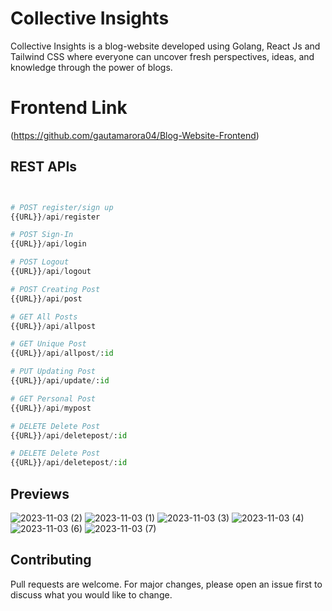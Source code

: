 # Collective Insights

Collective Insights is a blog-website developed using Golang, React Js and Tailwind CSS where everyone can uncover fresh perspectives, ideas, and knowledge through the power of blogs.

# Frontend Link

(https://github.com/gautamarora04/Blog-Website-Frontend)

## REST APIs 

```python


# POST register/sign up
{{URL}}/api/register

# POST Sign-In
{{URL}}/api/login

# POST Logout
{{URL}}/api/logout

# POST Creating Post
{{URL}}/api/post

# GET All Posts
{{URL}}/api/allpost

# GET Unique Post
{{URL}}/api/allpost/:id

# PUT Updating Post
{{URL}}/api/update/:id

# GET Personal Post
{{URL}}/api/mypost

# DELETE Delete Post
{{URL}}/api/deletepost/:id

# DELETE Delete Post
{{URL}}/api/deletepost/:id


```
## Previews
![2023-11-03 (2)](https://github.com/gautamarora04/Blog-Website/assets/90220800/03280b4a-a7f2-440b-98ab-b960c3ebda5b)
![2023-11-03 (1)](https://github.com/gautamarora04/Blog-Website/assets/90220800/d24a7838-c33d-42fb-a3c1-9702ae8568fc)
![2023-11-03 (3)](https://github.com/gautamarora04/Blog-Website/assets/90220800/fdadb2b8-c3c9-4839-8aaf-960fb13418a7)
![2023-11-03 (4)](https://github.com/gautamarora04/Blog-Website/assets/90220800/c04f3271-4bcd-488d-a352-f9810e843995)
![2023-11-03 (6)](https://github.com/gautamarora04/Blog-Website/assets/90220800/e43923e5-d460-4bf5-8a14-e3b38f8c195a)
![2023-11-03 (7)](https://github.com/gautamarora04/Blog-Website/assets/90220800/6047d397-12d3-4f15-abc1-191d2e717325)


## Contributing

Pull requests are welcome. For major changes, please open an issue first
to discuss what you would like to change.

